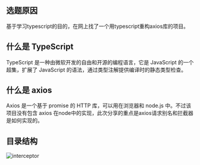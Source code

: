 ## 选题原因
基于学习typescript的目的，在网上找了一个用typescript重构axios库的项目。

## 什么是 TypeScript 

TypeScript 是一种由微软开发的自由和开源的编程语言，它是 JavaScript 的一个超集，扩展了 JavaScript 的语法，通过类型注解提供编译时的静态类型检查。

## 什么是 axios 
Axios 是一个基于 promise 的 HTTP 库，可以用在浏览器和 node.js 中。不过该项目没有包含 axios 在node中的实现，此次分享的重点是axios请求别名和拦截器是如何实现的。

## 目录结构
<img :src="$withBase('/catalog.png')" alt="interceptor">
